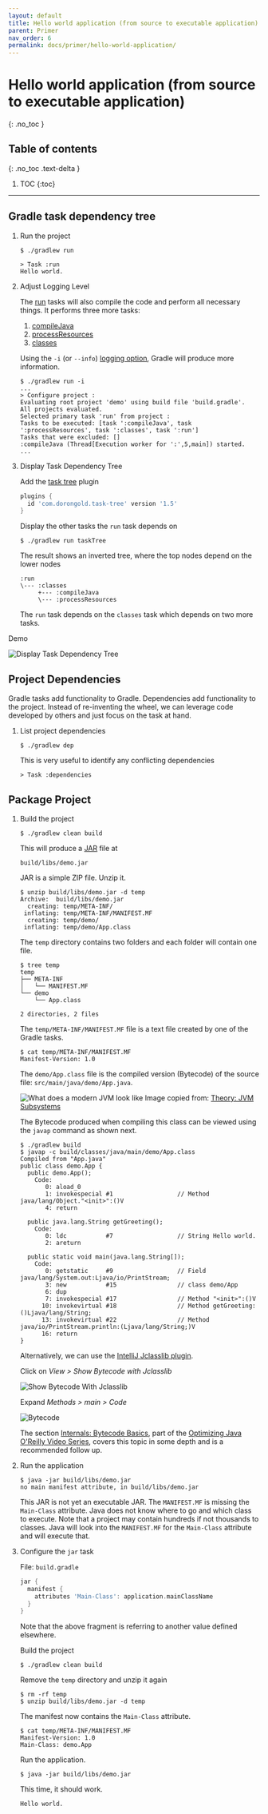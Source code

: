 ```yaml
---
layout: default
title: Hello world application (from source to executable application)
parent: Primer
nav_order: 6
permalink: docs/primer/hello-world-application/
---
```


# Hello world application (from source to executable application)
{: .no_toc }

## Table of contents
{: .no_toc .text-delta }

1. TOC
{:toc}

---

## Gradle task dependency tree

1. Run the project

   ```console
   $ ./gradlew run

   > Task :run
   Hello world.
   ```

1. Adjust Logging Level

   The [run](https://docs.gradle.org/current/userguide/command_line_interface.html#running_applications) tasks will also compile the code and perform all necessary things.  It performs three more tasks:

   1. [compileJava](https://docs.gradle.org/current/userguide/java_plugin.html#sec:java_tasks)
   1. [processResources](https://docs.gradle.org/current/userguide/java_plugin.html#sec:java_tasks)
   1. [classes](https://docs.gradle.org/current/userguide/java_plugin.html#sec:java_tasks)

   Using the `-i` (or `--info`) [logging option](https://docs.gradle.org/current/userguide/logging.html#logging), Gradle will produce more information.

   ```console
   $ ./gradlew run -i
   ...
   > Configure project :
   Evaluating root project 'demo' using build file 'build.gradle'.
   All projects evaluated.
   Selected primary task 'run' from project :
   Tasks to be executed: [task ':compileJava', task ':processResources', task ':classes', task ':run']
   Tasks that were excluded: []
   :compileJava (Thread[Execution worker for ':',5,main]) started.
   ...
   ```

1. Display Task Dependency Tree

   Add the [task tree](https://plugins.gradle.org/plugin/com.dorongold.task-tree) plugin

   ```groovy
   plugins {
     id 'com.dorongold.task-tree' version '1.5'
   }
   ```

   Display the other tasks the `run` task depends on

   ```console
   $ ./gradlew run taskTree
   ```

   The result shows an inverted tree, where the top nodes depend on the lower nodes

   ```console
   :run
   \--- :classes
        +--- :compileJava
        \--- :processResources
   ```

   The `run` task depends on the `classes` task which depends on two more tasks.

Demo

![Display Task Dependency Tree]({{site.baseurl}}/assets/gifs/Display-Task-Dependency-Tree.gif)

## Project Dependencies

Gradle tasks add functionality to Gradle.  Dependencies add functionality to the project.  Instead of re-inventing the wheel, we can leverage code developed by others and just focus on the task at hand.

1. List project dependencies

   ```console
   $ ./gradlew dep
   ```

   This is very useful to identify any conflicting dependencies

   ```console
   > Task :dependencies
   ```

## Package Project

1. Build the project

   ```console
   $ ./gradlew clean build
   ```

   This will produce a [JAR](https://docs.oracle.com/javase/8/docs/technotes/guides/jar/jarGuide.html) file at

   ```console
   build/libs/demo.jar
   ```

   JAR is a simple ZIP file.  Unzip it.

   ```console
   $ unzip build/libs/demo.jar -d temp
   Archive:  build/libs/demo.jar
     creating: temp/META-INF/
    inflating: temp/META-INF/MANIFEST.MF
     creating: temp/demo/
    inflating: temp/demo/App.class
   ```

   The `temp` directory contains two folders and each folder will contain one file.

   ```console
   $ tree temp
   temp
   ├── META-INF
   │   └── MANIFEST.MF
   └── demo
       └── App.class

   2 directories, 2 files
   ```

   The `temp/META-INF/MANIFEST.MF` file is a text file created by one of the Gradle tasks.

   ```console
   $ cat temp/META-INF/MANIFEST.MF
   Manifest-Version: 1.0
   ```

   The `demo/App.class` file is the compiled version (Bytecode) of the source file: `src/main/java/demo/App.java`.

   ![What does a modern JVM look like]({{site.baseurl}}/assets/images/What-does-a-modern-JVM-look-like.png)
   Image copied from: [Theory: JVM Subsystems](https://learning.oreilly.com/videos/optimizing-java/9781492044673/9781492044673-video323884)

   The Bytecode produced when compiling this class can be viewed using the `javap` command as shown next.

   ```console
   $ ./gradlew build
   $ javap -c build/classes/java/main/demo/App.class
   Compiled from "App.java"
   public class demo.App {
     public demo.App();
       Code:
          0: aload_0
          1: invokespecial #1                  // Method java/lang/Object."<init>":()V
          4: return

     public java.lang.String getGreeting();
       Code:
          0: ldc           #7                  // String Hello world.
          2: areturn

     public static void main(java.lang.String[]);
       Code:
          0: getstatic     #9                  // Field java/lang/System.out:Ljava/io/PrintStream;
          3: new           #15                 // class demo/App
          6: dup
          7: invokespecial #17                 // Method "<init>":()V
         10: invokevirtual #18                 // Method getGreeting:()Ljava/lang/String;
         13: invokevirtual #22                 // Method java/io/PrintStream.println:(Ljava/lang/String;)V
         16: return
   }
   ```

   Alternatively, we can use the [IntelliJ Jclasslib plugin](https://plugins.jetbrains.com/plugin/9248-jclasslib-Bytecode-viewer).

   Click on _View > Show Bytecode with Jclasslib_

   ![Show Bytecode With Jclasslib]({{site.baseurl}}/assets/images/Show-Bytecode-With-Jclasslib.png)

   Expand _Methods > main > Code_

   ![Bytecode]({{site.baseurl}}/assets/images/App-Main-Method-Bytecode.png)

   The section [Internals: Bytecode Basics](https://learning.oreilly.com/videos/optimizing-java/9781492044673/9781492044673-video323889), part of the [Optimizing Java O'Reilly Video Series](https://learning.oreilly.com/videos/optimizing-java/9781492044673), covers this topic in some depth and is a recommended follow up.

1. Run the application

   ```console
   $ java -jar build/libs/demo.jar
   no main manifest attribute, in build/libs/demo.jar
   ```

   This JAR is not yet an executable JAR.  The `MANIFEST.MF` is missing the `Main-Class` attribute.  Java does not know where to go and which class to execute.  Note that a project may contain hundreds if not thousands to classes.  Java will look into the `MANIFEST.MF` for the `Main-Class` attribute and will execute that.

1. Configure the `jar` task

   File: `build.gradle`

   ```groovy
   jar {
     manifest {
       attributes 'Main-Class': application.mainClassName
     }
   }
   ```

   Note that the above fragment is referring to another value defined elsewhere.

   Build the project

   ```console
   $ ./gradlew clean build
   ```

   Remove the `temp` directory and unzip it again

   ```console
   $ rm -rf temp
   $ unzip build/libs/demo.jar -d temp
   ```

   The manifest now contains the `Main-Class` attribute.

   ```console
   $ cat temp/META-INF/MANIFEST.MF
   Manifest-Version: 1.0
   Main-Class: demo.App
   ```

   Run the application.

   ```console
   $ java -jar build/libs/demo.jar
   ```

   This time, it should work.

   ```console
   Hello world.
   ```

